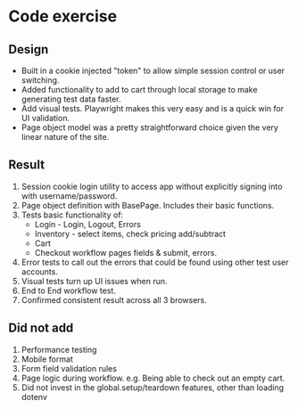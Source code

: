 # Code exercise 

## Design

* Built in a cookie injected "token" to allow simple session control or user switching.
* Added functionality to add to cart through local storage to make generating test data faster.
* Add visual tests. Playwright makes this very easy and is a quick win for UI validation.
* Page object model was a pretty straightforward choice given the very linear nature of the site.

## Result

1. Session cookie login utility to access app without explicitly signing into with username/password.
2. Page object definition with BasePage. Includes their basic functions.
3. Tests basic functionality of:
    * Login - Login, Logout, Errors
    * Inventory - select items, check pricing add/subtract
    * Cart
    * Checkout workflow pages fields & submit, errors.
4. Error tests to call out the errors that could be found using other test user accounts.
5. Visual tests turn up UI issues when run.
6. End to End workflow test.
7. Confirmed consistent result across all 3 browsers. 

## Did not add

1. Performance testing
2. Mobile format
3. Form field validation rules
4. Page logic during workflow. e.g. Being able to check out an empty cart.
5. Did not invest in the global.setup/teardown features, other than loading dotenv
